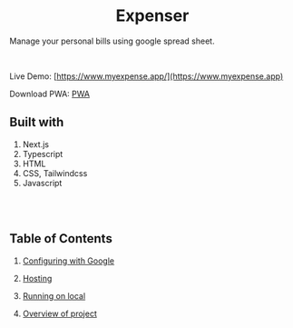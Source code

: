 <h1 align="center">Expenser</h1>

Manage your personal bills using google spread sheet.

<br/>

Live Demo: [https://www.myexpense.app/](https://www.myexpense.app)

Download PWA: [PWA](https://appmaker.xyz/pwa-to-apk/download/1bplEfDZ6Zl4d1xPEMcg)

## Built with

1. Next.js
2. Typescript
3. HTML
4. CSS, Tailwindcss
5. Javascript

<br/>
<br/>

## Table of Contents

1. [Configuring with Google](https://github.com/cube-root/expenser/blob/main/docs/CONFIGURE.md)

2. [Hosting](https://github.com/cube-root/expenser/blob/main/docs/HOSTING.md)

3. [Running on local](https://github.com/cube-root/expenser/blob/main/docs/DEV.md)

4. [Overview of project](https://github.com/cube-root/expenser/blob/main/docs/OVERVIEW.md)
